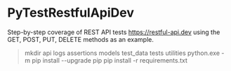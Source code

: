 # PyTestRestfulApiDev
Step-by-step coverage of REST API tests https://restful-api.dev using the GET, POST, PUT, DELETE methods as an example.

>mkdir api logs assertions models test_data tests utilities
>python.exe -m pip install --upgrade pip
>pip install -r requirements.txt